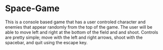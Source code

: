 # Space-Game

This is a console based game that has a user controled character and enemies that appear randomly from the top of the game.  The user will be able to move left and right at the bottom of the field and and shoot. Controls are pretty simple; move with the left and right arrows, shoot with the spacebar, and quit using the escape key.
